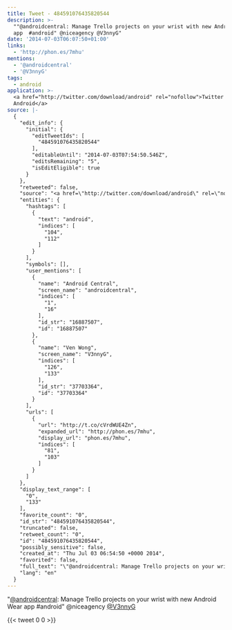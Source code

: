 ```yaml
---
title: Tweet - 484591076435820544
description: >-
  ""@androidcentral: Manage Trello projects on your wrist with new Android Wear
  app  #android" @niceagency @V3nnyG"
date: '2014-07-03T06:07:50+01:00'
links:
  - 'http://phon.es/7mhu'
mentions:
  - '@androidcentral'
  - '@V3nnyG'
tags:
  - android
application: >-
  <a href="http://twitter.com/download/android" rel="nofollow">Twitter for
  Android</a>
source: |-
  {
    "edit_info": {
      "initial": {
        "editTweetIds": [
          "484591076435820544"
        ],
        "editableUntil": "2014-07-03T07:54:50.546Z",
        "editsRemaining": "5",
        "isEditEligible": true
      }
    },
    "retweeted": false,
    "source": "<a href=\"http://twitter.com/download/android\" rel=\"nofollow\">Twitter for Android</a>",
    "entities": {
      "hashtags": [
        {
          "text": "android",
          "indices": [
            "104",
            "112"
          ]
        }
      ],
      "symbols": [],
      "user_mentions": [
        {
          "name": "Android Central",
          "screen_name": "androidcentral",
          "indices": [
            "1",
            "16"
          ],
          "id_str": "16887507",
          "id": "16887507"
        },
        {
          "name": "Ven Wong",
          "screen_name": "V3nnyG",
          "indices": [
            "126",
            "133"
          ],
          "id_str": "37703364",
          "id": "37703364"
        }
      ],
      "urls": [
        {
          "url": "http://t.co/cVrdWUE4Zn",
          "expanded_url": "http://phon.es/7mhu",
          "display_url": "phon.es/7mhu",
          "indices": [
            "81",
            "103"
          ]
        }
      ]
    },
    "display_text_range": [
      "0",
      "133"
    ],
    "favorite_count": "0",
    "id_str": "484591076435820544",
    "truncated": false,
    "retweet_count": "0",
    "id": "484591076435820544",
    "possibly_sensitive": false,
    "created_at": "Thu Jul 03 06:54:50 +0000 2014",
    "favorited": false,
    "full_text": "\"@androidcentral: Manage Trello projects on your wrist with new Android Wear app http://t.co/cVrdWUE4Zn #android\" @niceagency @V3nnyG",
    "lang": "en"
  }
---
```

"[@androidcentral](https://twitter.com/@androidcentral): Manage Trello projects on your wrist with new Android Wear app  #android" @niceagency [@V3nnyG](https://twitter.com/@V3nnyG)
    
{{< tweet 0 0 >}}
    
